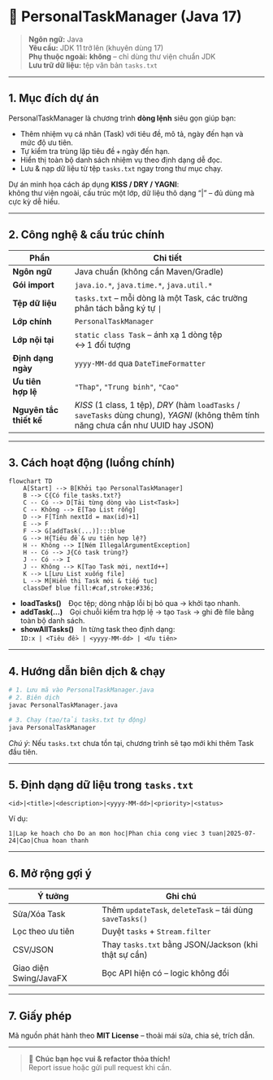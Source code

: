 # 📑 PersonalTaskManager (Java 17)

> **Ngôn ngữ:** Java  
> **Yêu cầu:** JDK 11 trở lên (khuyên dùng 17)  
> **Phụ thuộc ngoài:** **không** – chỉ dùng thư viện chuẩn JDK  
> **Lưu trữ dữ liệu:** tệp văn bản `tasks.txt`

---

## 1. Mục đích dự án
PersonalTaskManager là chương trình **dòng lệnh** siêu gọn giúp bạn:

* Thêm nhiệm vụ cá nhân (Task) với tiêu đề, mô tả, ngày đến hạn và mức độ ưu tiên.  
* Tự kiểm tra trùng lặp tiêu đề + ngày đến hạn.  
* Hiển thị toàn bộ danh sách nhiệm vụ theo định dạng dễ đọc.  
* Lưu & nạp dữ liệu từ tệp `tasks.txt` ngay trong thư mục chạy.

Dự án minh họa cách áp dụng **KISS / DRY / YAGNI**:  
không thư viện ngoài, cấu trúc một lớp, dữ liệu thô dạng “|” – đủ dùng mà cực kỳ dễ hiểu.

---

## 2. Công nghệ & cấu trúc chính
| Phần | Chi tiết |
|------|----------|
| **Ngôn ngữ** | Java chuẩn (không cần Maven/Gradle) |
| **Gói import** | `java.io.*`, `java.time.*`, `java.util.*` |
| **Tệp dữ liệu** | `tasks.txt` – mỗi dòng là một Task, các trường phân tách bằng ký tự `\|` |
| **Lớp chính** | `PersonalTaskManager` |
| **Lớp nội tại** | `static class Task` – ánh xạ 1 dòng tệp ↔ 1 đối tượng |
| **Định dạng ngày** | `yyyy-MM-dd` qua `DateTimeFormatter` |
| **Ưu tiên hợp lệ** | `"Thap"`, `"Trung binh"`, `"Cao"` |
| **Nguyên tắc thiết kế** | *KISS* (1 class, 1 tệp), *DRY* (hàm `loadTasks` / `saveTasks` dùng chung), *YAGNI* (không thêm tính năng chưa cần như UUID hay JSON) |

---

## 3. Cách hoạt động (luồng chính)

```mermaid
flowchart TD
    A[Start] --> B[Khởi tạo PersonalTaskManager]
    B --> C{Có file tasks.txt?}
    C -- Có --> D[Tải từng dòng vào List<Task>]
    C -- Không --> E[Tạo List rỗng]
    D --> F[Tính nextId = max(id)+1]
    E --> F
    F --> G[addTask(...)]:::blue
    G --> H{Tiêu đề & ưu tiên hợp lệ?}
    H -- Không --> I[Ném IllegalArgumentException]
    H -- Có --> J{Có task trùng?}
    J -- Có --> I
    J -- Không --> K[Tạo Task mới, nextId++]
    K --> L[Lưu List xuống file]
    L --> M[Hiển thị Task mới & tiếp tục]
    classDef blue fill:#caf,stroke:#336;
```

* **loadTasks()** Đọc tệp; dòng nhập lỗi bị bỏ qua → khởi tạo nhanh.  
* **addTask(…)** Gọi chuỗi kiểm tra hợp lệ → tạo `Task` → ghi đè file bằng toàn bộ danh sách.  
* **showAllTasks()** In từng task theo định dạng:  
  `ID:x | <Tiêu đề> | <yyyy-MM-dd> | <Ưu tiên>`  

---

## 4. Hướng dẫn biên dịch & chạy

```bash
# 1. Lưu mã vào PersonalTaskManager.java
# 2. Biên dịch
javac PersonalTaskManager.java

# 3. Chạy (tạo/tải tasks.txt tự động)
java PersonalTaskManager
```

*Chú ý*: Nếu `tasks.txt` chưa tồn tại, chương trình sẽ tạo mới khi thêm Task đầu tiên.

---

## 5. Định dạng dữ liệu trong `tasks.txt`

```
<id>|<title>|<description>|<yyyy-MM-dd>|<priority>|<status>
```

Ví dụ:

```
1|Lap ke hoach cho Do an mon hoc|Phan chia cong viec 3 tuan|2025-07-24|Cao|Chua hoan thanh
```

---

## 6. Mở rộng gợi ý

| Ý tưởng | Ghi chú |
|---------|---------|
| Sửa/Xóa Task | Thêm `updateTask`, `deleteTask` – tái dùng `saveTasks()` |
| Lọc theo ưu tiên | Duyệt `tasks` + `Stream.filter` |
| CSV/JSON | Thay `tasks.txt` bằng JSON/Jackson (khi thật sự cần) |
| Giao diện Swing/JavaFX | Bọc API hiện có – logic không đổi |

---

## 7. Giấy phép
Mã nguồn phát hành theo **MIT License** – thoải mái sửa, chia sẻ, trích dẫn.

---

> 🎉 **Chúc bạn học vui & refactor thỏa thích!**  
> Report issue hoặc gửi pull request khi cần.
